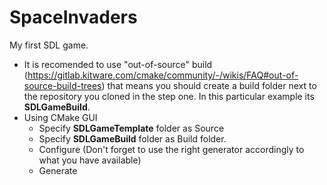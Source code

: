 # SpaceInvaders
My first SDL game.

- It is recomended to use "out-of-source" build (https://gitlab.kitware.com/cmake/community/-/wikis/FAQ#out-of-source-build-trees) that means you should create a build folder next to the repository you cloned in the step one.
In this particular example its **SDLGameBuild**.
- Using CMake GUI
  - Specify **SDLGameTemplate** folder as Source
  - Specify **SDLGameBuild** folder as Build folder.
  - Configure (Don't forget to use the right generator accordingly to what you have available)
  - Generate
